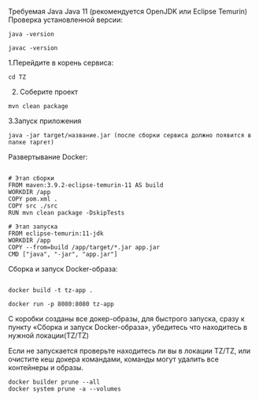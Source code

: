 Требуемая Java Java 11 (рекомендуется OpenJDK или Eclipse Temurin) Проверка установленной версии:
```
java -version

javac -version
```

1.Перейдите в корень сервиса:
```
cd TZ
```

2. Соберите проект
```
mvn clean package
```

3.Запуск приложения

```
java -jar target/название.jar (после сборки сервиса должно появится в папке таргет)

```

Развертывание Docker:
```

# Этап сборки
FROM maven:3.9.2-eclipse-temurin-11 AS build
WORKDIR /app
COPY pom.xml .
COPY src ./src
RUN mvn clean package -DskipTests

# Этап запуска
FROM eclipse-temurin:11-jdk
WORKDIR /app
COPY --from=build /app/target/*.jar app.jar
CMD ["java", "-jar", "app.jar"]

```

Сборка и запуск Docker-образа:

```

docker build -t tz-app .

docker run -p 8080:8080 tz-app
```
C коробки созданы все докер-образы, для быстрого запуска, сразу к пункту «Сборка и запуск Docker-образа», убедитесь что находитесь в нужной локации(TZ/TZ)

Если не запускается проверьте находитесь ли вы в локации TZ/TZ, или очистите кеш докера командами, команды могут удалить все контейнеры и образы.
```
docker builder prune --all
docker system prune -a --volumes

```
